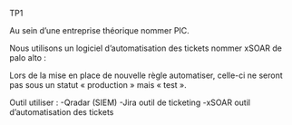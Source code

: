 
TP1 

Au sein d’une entreprise théorique nommer PIC.

Nous utilisons un logiciel d’automatisation des tickets nommer xSOAR de palo alto :

Lors de la mise en place de nouvelle règle automatiser, celle-ci ne seront pas sous un statut « production » mais « test ».

Outil utiliser :
-Qradar (SIEM)
-Jira outil de ticketing
-xSOAR outil d’automatisation des tickets
